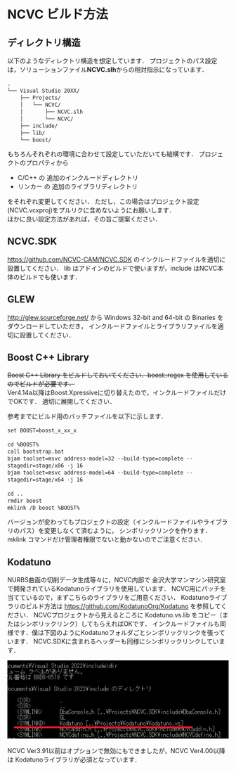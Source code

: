 # NCVC ビルド方法

## ディレクトリ構造
以下のようなディレクトリ構造を想定しています．
プロジェクトのパス設定は，ソリューションファイル**NCVC.slh**からの相対指示になっています．
```
.
└── Visual Studio 20XX/
    ├── Projects/
    │   └── NCVC/
    │       ├── NCVC.slh
    │       └── NCVC/
    ├── include/
    ├── lib/
    └── boost/
```
もちろんそれぞれの環境に合わせて設定していただいても結構です．
プロジェクトのプロパティから
- C/C++ の 追加のインクルードディレクトリ
- リンカー の 追加のライブラリディレクトリ

をそれぞれ変更してください．
ただし，この場合はプロジェクト設定(NCVC.vcxproj)をプルリクに含めないようにお願いします．  
ほかに良い設定方法があれば，その旨ご提案ください．

## NCVC.SDK
<https://github.com/NCVC-CAM/NCVC.SDK> のインクルードファイルを適切に設置してください．
lib はアドインのビルドで使いますが，include はNCVC本体のビルドでも使います．

## GLEW
<http://glew.sourceforge.net/> から Windows 32-bit and 64-bit の Binaries をダウンロードしていただき，
インクルードファイルとライブラリファイルを適切に設置してください．

## Boost C++ Library
~~Boost C++ Library をビルドしておいてください．boost::regex を使用しているのでビルドが必要です．~~  
Ver4.14a以降はBoost.Xpressiveに切り替えたので，インクルードファイルだけでOKです．
適切に展開してください．

参考までにビルド用のバッチファイルを以下に示します．

    set BOOST=boost_x_xx_x
    
    cd %BOOST%
    call bootstrap.bat
    bjam toolset=msvc address-model=32 --build-type=complete --stagedir=stage/x86 -j 16
    bjam toolset=msvc address-model=64 --build-type=complete --stagedir=stage/x64 -j 16
    
    cd ..
    rmdir boost
    mklink /D boost %BOOST%

バージョンが変わってもプロジェクトの設定（インクルードファイルやライブラリのパス）を変更しなくて済むように，
シンボリックリンクを作ります．
mklink コマンドだけ管理者権限でないと動かないのでご注意ください．

## Kodatuno
NURBS曲面の切削データ生成等々に，NCVC内部で
金沢大学マンマシン研究室で開発されているKodatunoライブラリを使用しています．
NCVC用にパッチを当てているので，まずこちらのライブラリをご用意ください．
Kodatunoライブラリのビルド方法は <https://github.com/KodatunoOrg/Kodatuno> を参照してください．
NCVCプロジェクトから見えるところに Kodatuno.vs.lib をコピー（またはシンボリックリンク）してもらえればOKです．
インクルードファイルも同様です．僕は下図のようにKodatunoフォルダごとシンボリックリンクを張っています．
NCVC.SDKに含まれるヘッダーも同様にシンボリックリンクしています．  
  
![KodatunoLink.png](./KodatunoLink.png)  
  
NCVC Ver3.91以前はオプションで無効にもできましたが，NCVC Ver4.00以降は Kodatunoライブラリが必須となっています．
